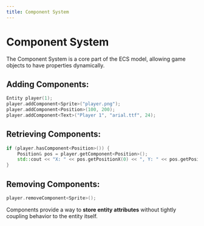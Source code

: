 ```yaml
---
title: Component System
---
```


# Component System

The Component System is a core part of the ECS model, allowing game objects to have properties dynamically.

## Adding Components:

```cpp
Entity player(1);
player.addComponent<Sprite>("player.png");
player.addComponent<Position>(100, 200);
player.addComponent<Text>("Player 1", "arial.ttf", 24);
```

## Retrieving Components:

```cpp
if (player.hasComponent<Position>()) {
    Position& pos = player.getComponent<Position>();
    std::cout << "X: " << pos.getPositionX(0) << ", Y: " << pos.getPositionY(0) << std::endl;
}
```

## Removing Components:

```cpp
player.removeComponent<Sprite>();
```

Components provide a way to **store entity attributes** without tightly coupling behavior to the entity itself.
